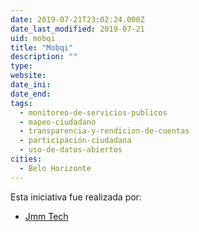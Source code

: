 ```yaml
---
date: 2019-07-21T23:02:24.000Z
date_last_modified: 2019-07-21
uid: mobqi
title: "Mobqi"
description: ""
type: 
website: 
date_ini: 
date_end: 
tags:
  - monitoreo-de-servicios-publicos
  - mapeo-ciudadano
  - transparencia-y-rendicion-de-cuentas
  - participación-ciudadana
  - uso-de-datos-abiertos
cities: 
  - Belo Horizonte
---
```


Esta iniciativa fue realizada por:

- [Jmm Tech](/i/jmm-tech.html)
